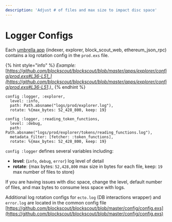 ```yaml
---
description: 'Adjust # of files and max size to impact disc space'
---
```


# Logger Configs

Each [umbrella app](../information-and-settings/untitled.md) (indexer, explorer, block\_scout\_web, ethereum\_json\_rpc) contains a log rotation config in the `prod.exs` file.

{% hint style="info" %}
_Example:_ [_https://github.com/blockscout/blockscout/blob/master/apps/explorer/config/prod.exs#L36-L51_](https://github.com/blockscout/blockscout/blob/master/apps/explorer/config/prod.exs#L36-L51.)__
{% endhint %}

```
config :logger, :explorer,
  level: :info,
  path: Path.absname("logs/prod/explorer.log"),
  rotate: %{max_bytes: 52_428_800, keep: 19}

config :logger, :reading_token_functions,
  level: :debug,
  path: Path.absname("logs/prod/explorer/tokens/reading_functions.log"),
  metadata_filter: [fetcher: :token_functions],
  rotate: %{max_bytes: 52_428_800, keep: 19}
```

&#x20;`config :logger` defines several variables including:&#x20;

* **level**: (`info`, `debug`, `error`) log level of detail
* **rotate**:  {max bytes:  `52,428,800`  max size in bytes for each file, keep:  `19` max number of files to store}

If you are having issues with disc space, change the level, default number of files, and max bytes to consume less space with logs.

Additional log rotation configs for `ecto.log` (DB interactions wrapper) and `error.log` are located in the common config file [https://github.com/blockscout/blockscout/blob/master/config/config.exs](https://github.com/blockscout/blockscout/blob/master/config/config.exs)



